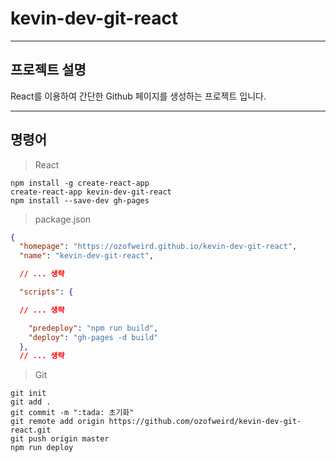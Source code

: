 # kevin-dev-git-react

---

## 프로젝트 설명

React를 이용하여 간단한 Github 페이지를 생성하는 프로젝트 입니다.

---

## 명령어

> React

```shell script
npm install -g create-react-app
create-react-app kevin-dev-git-react
npm install --save-dev gh-pages
```

> package.json

```json
{
  "homepage": "https://ozofweird.github.io/kevin-dev-git-react",
  "name": "kevin-dev-git-react",

  // ... 생략

  "scripts": {

  // ... 생략

    "predeploy": "npm run build",
    "deploy": "gh-pages -d build"
  },
  // ... 생략
```

> Git

```shell script
git init
git add .
git commit -m ":tada: 초기화"
git remote add origin https://github.com/ozofweird/kevin-dev-git-react.git
git push origin master
npm run deploy
```